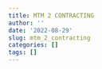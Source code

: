 ```yaml
---
title: MTM 2 CONTRACTING
author: ''
date: '2022-08-29'
slug: mtm_2_contracting
categories: []
tags: []
---
```

